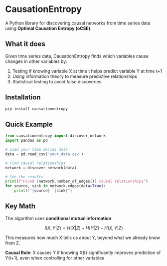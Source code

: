 # CausationEntropy

A Python library for discovering causal networks from time series data using **Optimal Causation Entropy (oCSE)**.

## What it does

Given time series data, CausationEntropy finds which variables cause changes in other variables by:
1. Testing if knowing variable X at time t helps predict variable Y at time t+1
2. Using information theory to measure predictive relationships
3. Statistical testing to avoid false discoveries

## Installation

```bash
pip install causationentropy
```

## Quick Example

```python
from causationentropy import discover_network
import pandas as pd

# Load your time series data
data = pd.read_csv('your_data.csv')

# Find causal relationships
network = discover_network(data)

# See the results
print(f"Found {network.number_of_edges()} causal relationships")
for source, sink in network.edges(data=True):
    print(f"{source}  {sink}")
```

## Key Math

The algorithm uses **conditional mutual information**:

$$I(X; Y | Z) = H(X | Z) + H(Y | Z) - H(X, Y | Z)$$

This measures how much X tells us about Y, beyond what we already know from Z.

**Causal Rule**: X causes Y if knowing X(t) significantly improves prediction of Y(t+1), even when controlling for other variables
